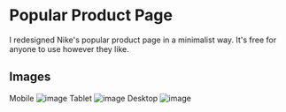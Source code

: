 # Popular Product Page

I redesigned Nike's popular product page in a minimalist way. It's free for anyone to use however they like.

## Images

Mobile
![image](https://i.ibb.co/vZsHq7G/Screenshot-2024-08-13-021217.png)
Tablet
![image](https://i.ibb.co/dQLt6hg/Screenshot-2024-08-13-020749.png)
Desktop
![image](https://i.ibb.co/Fnn8DHd/Screenshot-2024-08-13-020759.png)
